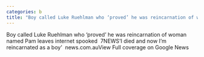 ```yaml
---
categories: b
title: "Boy called Luke Ruehlman who ‘proved’ he was reincarnation of woman named Pam leaves internet spooked  7NEWS"
---
```

Boy called Luke Ruehlman who ‘proved’ he was reincarnation of woman named Pam leaves internet spooked&nbsp;&nbsp;7NEWS‘I died and now I’m reincarnated as a boy’&nbsp;&nbsp;news.com.auView Full coverage on Google News